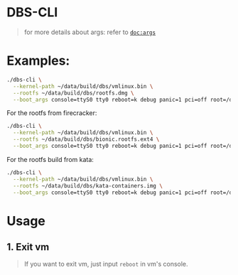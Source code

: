 # DBS-CLI

> for more details about args: refer to [`doc:args`](docs/args.md)

# Examples:

```bash
./dbs-cli \
  --kernel-path ~/data/build/dbs/vmlinux.bin \
  --rootfs ~/data/build/dbs/rootfs.dmg \
  --boot_args console=ttyS0 tty0 reboot=k debug panic=1 pci=off root=/dev/vda1 ;
```

For the rootfs from firecracker:

```bash
./dbs-cli \
  --kernel-path ~/data/build/dbs/vmlinux.bin \
  --rootfs ~/data/build/dbs/bionic.rootfs.ext4 \
  --boot_args console=ttyS0 tty0 reboot=k debug panic=1 pci=off root=/dev/vda ;
```


For the rootfs build from kata:

```bash
./dbs-cli \
  --kernel-path ~/data/build/dbs/vmlinux.bin \
  --rootfs ~/data/build/dbs/kata-containers.img \
  --boot_args console=ttyS0 tty0 reboot=k debug panic=1 pci=off root=/dev/vda1 ;
```

# Usage

## 1. Exit vm

> If you want to exit vm, just input `reboot` in vm's console.